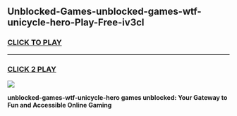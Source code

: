 
## Unblocked-Games-unblocked-games-wtf-unicycle-hero-Play-Free-iv3cl
<h3>
<a href="https://premium76.site?title=unblocked-games-wtf-unicycle-hero&ref=18A">CLICK TO PLAY</a></h3>
<hr>

<h3>
<a href="https://premium76.site?title=unblocked-games-wtf-unicycle-hero&ref=18A">CLICK 2 PLAY</a>
  
</h3>

<a href="https://premium76.site?title=unblocked-games-wtf-unicycle-hero&ref=18A"><img src="https://clearcache.store/games.png"></a>


**unblocked-games-wtf-unicycle-hero games unblocked: Your Gateway to Fun and Accessible Online Gaming**
